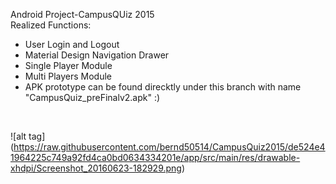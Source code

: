 Android Project-CampusQUiz 2015
<br>
Realized Functions:
 - User Login and Logout
 - Material Design Navigation Drawer
 - Single Player Module
 - Multi Players Module
 - APK prototype can be found direcktly under this branch with name "CampusQuiz_preFinalv2.apk" :)
 </br>
 

![alt tag] (https://raw.githubusercontent.com/bernd50514/CampusQuiz2015/de524e41964225c749a92fd4ca0bd0634334201e/app/src/main/res/drawable-xhdpi/Screenshot_20160623-182929.png)

